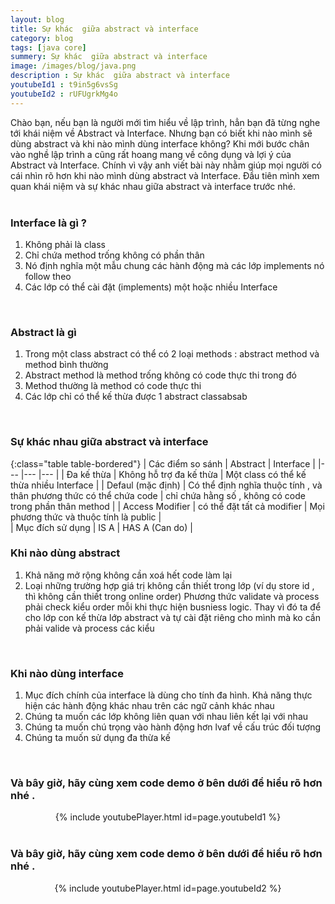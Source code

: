 ```yaml
---
layout: blog
title: Sự khác  giữa abstract và interface
category: blog
tags: [java core]
summery: Sự khác  giữa abstract và interface 
image: /images/blog/java.png
description : Sự khác  giữa abstract và interface 
youtubeId1 : t9in5g6vsSg
youtubeId2 : rUFUgrkMg4o
---
```


Chào bạn, nếu bạn là người mới tìm hiểu về lập trình, hẳn bạn đã từng nghe tới khái niệm về Abstract và Interface.
Nhưng bạn có biết khi nào mình sẽ dùng abstract và khi nào mình dùng interface không? Khi mới bước chân vào 
nghề lập trình a cũng rất hoang mang về công dụng và lợi ý của Abstract và Interface. Chính vì vậy anh
viết bài này nhằm giúp mọi người có cái nhìn rõ hơn khi nào mình dùng abstract và Interface.
Đầu tiên mình xem quan khái niệm và sự khác nhau giữa abstract và interface trước nhé.
<br><br>

### Interface là gì ?

1. Không phải là class
2. Chỉ chứa method trống không có phần thân
3. Nó định nghĩa một mẫu chung các hành động mà các lớp implements nó follow theo
4. Các lớp có thể cài đặt (implements) một hoặc nhiều Interface 
<br>

### Abstract là gì

1. Trong một class abstract có thể có 2 loại methods : abstract method và method bình thường
2. Abstract method là method trống không có code thực thi trong đó
3. Method thường là method có code thực thi 
4. Các lớp chỉ có thể kế thừa được 1 abstract classabsab
<br>

### Sự khác nhau giữa abstract và interface

 {:class="table table-bordered"}
 |  Các điểm so sánh  	|  Abstract	                    |   Interface	                                  | 
 |---	                |---	                        |---	     	                                  |
 |   Đa kế thừa 	    | Không hỗ trợ đa kế thừa	    | Một class có thể kế thừa nhiều Interface        |
 |   Defaul (mặc định) 	| Có thể định nghĩa thuộc tính , và thân phương thức có thể chứa code 	    | chỉ chứa hằng số , không có code trong phần thân method | 
 |   Access Modifier	                |   có thể đặt tất cả modifier	    |   Mọi phương thức và thuộc tính là  public	        |  
 |   Mục đích sử dụng                   |     IS  A    |    HAS A (Can do)    |
<br>
 
### Khi nào dùng abstract

1. Khả năng mở rộng không cần xoá hết code làm lại
2. Loại những trường hợp giá trị không cần thiết trong lớp (ví dụ store id , thì không cần thiết trong online order)
Phương thức validate và process phải check kiểu order mỗi khi thực hiện busniess logic. Thay vì đó ta để cho lớp con kế thừa lớp abstract và tự cài đặt riêng cho mình mà ko cần phải valide và process các kiểu
<br>

### Khi nào dùng interface

1. Mục đích chính của interface là dùng cho tính đa hình. Khả năng thực hiện các hành động khác nhau trên các
ngữ cảnh khác nhau
2. Chúng ta muốn các lớp không liên quan với nhau liên kết lại với nhau
3. Chúng ta muốn chú trọng vào hành động hơn lvaf về cấu trúc đối tượng
4. Chúng ta muốn sử dụng đa thừa kế 
<br>

### Và bây giờ, hãy cùng xem code demo ở bên dưới để hiểu rõ hơn nhé . 

<center>
{% include youtubePlayer.html id=page.youtubeId1 %}
</center>
<br>

### Và bây giờ, hãy cùng xem code demo ở bên dưới để hiểu rõ hơn nhé . 

<center>
{% include youtubePlayer.html id=page.youtubeId2 %}
</center>